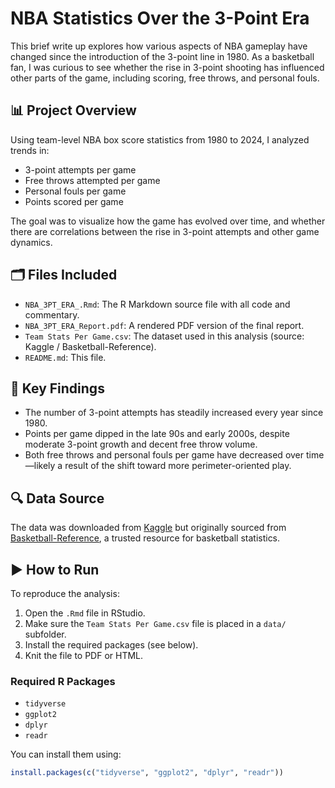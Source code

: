 # NBA Statistics Over the 3-Point Era

This brief write up explores how various aspects of NBA gameplay have changed since the introduction of the 3-point line in 1980. As a basketball fan, I was curious to see whether the rise in 3-point shooting has influenced other parts of the game, including scoring, free throws, and personal fouls.

## 📊 Project Overview

Using team-level NBA box score statistics from 1980 to 2024, I analyzed trends in:

- 3-point attempts per game
- Free throws attempted per game
- Personal fouls per game
- Points scored per game

The goal was to visualize how the game has evolved over time, and whether there are correlations between the rise in 3-point attempts and other game dynamics.

## 🗂️ Files Included

- `NBA_3PT_ERA_.Rmd`: The R Markdown source file with all code and commentary.
- `NBA_3PT_ERA_Report.pdf`: A rendered PDF version of the final report.
- `Team Stats Per Game.csv`: The dataset used in this analysis (source: Kaggle / Basketball-Reference).
- `README.md`: This file.

## 📌 Key Findings

- The number of 3-point attempts has steadily increased every year since 1980.
- Points per game dipped in the late 90s and early 2000s, despite moderate 3-point growth and decent free throw volume.
- Both free throws and personal fouls per game have decreased over time—likely a result of the shift toward more perimeter-oriented play.

## 🔍 Data Source

The data was downloaded from [Kaggle](https://www.kaggle.com/) but originally sourced from [Basketball-Reference](https://www.basketball-reference.com/), a trusted resource for basketball statistics.

## ▶️ How to Run

To reproduce the analysis:

1. Open the `.Rmd` file in RStudio.
2. Make sure the `Team Stats Per Game.csv` file is placed in a `data/` subfolder.
3. Install the required packages (see below).
4. Knit the file to PDF or HTML.

### Required R Packages

- `tidyverse`
- `ggplot2`
- `dplyr`
- `readr`

You can install them using:
```r
install.packages(c("tidyverse", "ggplot2", "dplyr", "readr"))
